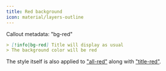 ```yaml
---
title: Red background
icon: material/layers-outline
---
```


Callout metadata: "bg-red"

```md
> [!info|bg-red] Title will display as usual
> The background color will be red
```

The style itself is also applied to ["all-red"](../combined-styling/page-3.md) along with ["title-red"](../title-styling/page-3.md).